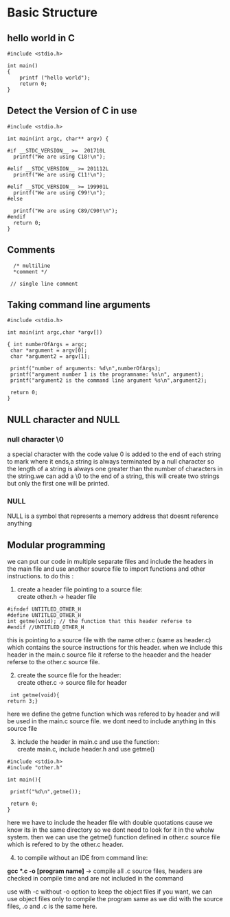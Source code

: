 # Basic Structure

## hello world in C

```text
#include <stdio.h>

int main()
{
    printf ("hello world");
    return 0;
}
```

## Detect the Version of C in use

```text
#include <stdio.h>

int main(int argc, char** argv) {

#if __STDC_VERSION__ >=  201710L
  printf("We are using C18!\n");
  
#elif __STDC_VERSION__ >= 201112L
  printf("We are using C11!\n");
  
#elif __STDC_VERSION__ >= 199901L
  printf("We are using C99!\n");
#else

  printf("We are using C89/C90!\n");
#endif
  return 0;
}
```

## Comments

```text
  /* multiline 
  *comment */
  
 // single line comment
```

## Taking command line arguments

```text
#include <stdio.h>

int main(int argc,char *argv[])

{ int numberOfArgs = argc;
 char *argument = argv[0];
 char *argument2 = argv[1];

 printf("number of arguments: %d\n",numberOfArgs);
 printf("argument number 1 is the programname: %s\n", argument);
 printf("argument2 is the command line argument %s\n",argument2);
 
 return 0;
}
```



##  NULL character and NULL

###  null character \0

a special character with the code value 0 is added to the end of each string to mark where it ends,a string is always terminated by a null character so the length of a string is always one greater than the number of characters in the string.we can add a \0 to the end of a string, this will create two strings but only the first one will be printed.

###  NULL

NULL is a symbol that represents a memory address that doesnt reference anything

## Modular programming

we can put our code in multiple separate files and include the headers in the main file and use another source file to import functions and other instructions. to do this :  
  
 1. create a header file pointing to a source file:  
 create other.h → header file  


```text
#ifndef UNTITLED_OTHER_H
#define UNTITLED_OTHER_H
int getme(void); // the function that this header referse to
#endif //UNTITLED_OTHER_H

```

  
this is pointing to a source file with the name other.c \(same as header.c\) which contains the source instructions for this header. when we include this header in the main.c source file it referse to the heaeder and the header referse to the other.c source file.  
  
2. create the source file for the header:  
create other.c → source file for header

```text
 int getme(void){
return 3;}
```

  
 here we define the getme function which was refered to by header and will be used in the main.c source file. we dont need to include anything in this source file  
  
 3. include the header in main.c and use the function:  
 create main.c, include header.h and use getme\(\)  


```text
#include <stdio.h>
#include "other.h"

int main(){

 printf("%d\n",getme());

 return 0;
}
```

  
 here we have to include the header file with double quotations cause we know its in the same directory so we dont need to look for it in the wholw system. then we can use the getme\(\) function defined in other.c source file which is refered to by the other.c header.  
  
 4. to compile without an IDE from command line:  
  
 **gcc \*.c -o \[program name\]** → compile all .c source files, headers are checked in compile time and are not included in the command  
  
 use with -c without -o option to keep the object files if you want, we can use object files only to compile the program same as we did with the source files, .o and .c is the same here.



## 

